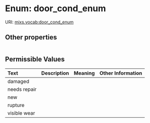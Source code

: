 
# Enum: door_cond_enum




URI: [mixs.vocab:door_cond_enum](https://w3id.org/mixs/vocab/door_cond_enum)


## Other properties

|  |  |  |
| --- | --- | --- |

## Permissible Values

| Text | Description | Meaning | Other Information |
| :--- | :---: | :---: | ---: |
| damaged |  |  |  |
| needs repair |  |  |  |
| new |  |  |  |
| rupture |  |  |  |
| visible wear |  |  |  |

